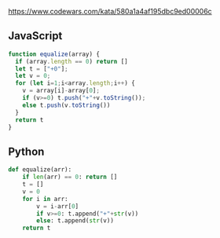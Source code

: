 https://www.codewars.com/kata/580a1a4af195dbc9ed00006c

## JavaScript
```js
function equalize(array) {
  if (array.length == 0) return []
  let t = ["+0"];
  let v = 0;
  for (let i=1;i<array.length;i++) {
    v = array[i]-array[0];
    if (v>=0) t.push("+"+v.toString());
    else t.push(v.toString())
  }
  return t
}
```

## Python
```python
def equalize(arr):
    if len(arr) == 0: return []
    t = []
    v = 0
    for i in arr:
        v = i-arr[0]
        if v>=0: t.append("+"+str(v))
        else: t.append(str(v))
    return t
```